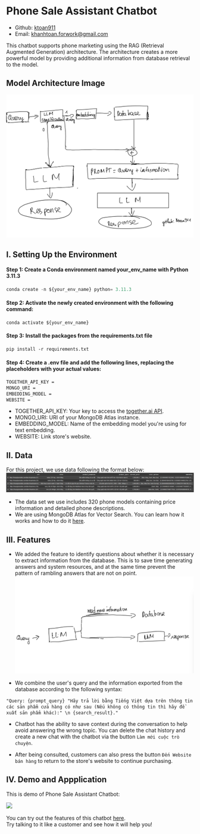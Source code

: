 # Phone Sale Assistant Chatbot

- Github: [ktoan911](https://github.com/ktoan911) 
- Email: khanhtoan.forwork@gmail.com 



This chatbot supports phone marketing using the RAG (Retrieval Augmented Generation) architecture. The architecture creates a more powerful model by providing additional information from database retrieval to the model.



## Model Architecture Image

![image](Assets/Architecture.jpg)

## I. Setting Up the Environment
#### Step 1: Create a Conda environment named your_env_name with Python 3.11.3

```python
conda create -n ${your_env_name} python= 3.11.3
```

#### Step 2: Activate the newly created environment with the following command:
```
conda activate ${your_env_name}
```

#### Step 3: Install the packages from the requirements.txt file

```
pip install -r requirements.txt
``` 

#### Step 4: Create a .env file and add the following lines, replacing the placeholders with your actual values:
```
TOGETHER_API_KEY = 
MONGO_URI = 
EMBEDDING_MODEL = 
WEBSITE = 
```

- TOGETHER_API_KEY: Your key to access the [together.ai API](https://www.together.ai/). 
- MONGO_URI: URI of your MongoDB Atlas instance.
- EMBEDDING_MODEL: Name of the embedding model you're using for text embedding.
- WEBSITE: Link store's website.

## II. Data

For this project, we use data following the format below:
![image](Assets/Data.png)

- The data set we use includes 320 phone models containing price information and detailed phone descriptions.
- We are using MongoDB Atlas for Vector Search. You can learn how it works and how to do it [here](https://www.mongodb.com/docs/atlas/atlas-vector-search/vector-search-overview/#atlas-vector-search-queries).

## III. Features

- We added the feature to identify questions about whether it is necessary to extract information from the database. This is to save time generating answers and system resources, and at the same time prevent the pattern of rambling answers that are not on point.
![image](Assets/LLM_Classification.jpg)

- We combine the user's query and the information exported from the database according to the following syntax:

```
"Query: {prompt_query} "Hãy trả lời bằng Tiếng Việt dựa trên thông tin các sản phẩm cửa hàng có như sau (Nếu không có thông tin thì hãy đề xuất sản phẩm khác):" \n {search_result}."
```

- Chatbot has the ability to save context during the conversation to help avoid answering the wrong topic. You can delete the chat history and create a new chat with the chatbot via the button `Làm mới cuộc trò chuyện`.

- After being consulted, customers can also press the button `Đến Website bán hàng` to return to the store's website to continue purchasing.

## IV. Demo and Appplication

This is demo of Phone Sale Assistant Chatbot:

![](Assets/VideoDemo.gif)  

You can try out the features of this chatbot [here](https://chatbot-phone-sale-assistant.streamlit.app/).\
Try talking to it like a customer and see how it will help you!










